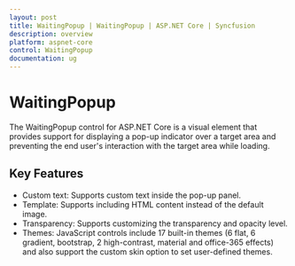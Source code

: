 ```yaml
---
layout: post
title: WaitingPopup | WaitingPopup | ASP.NET Core | Syncfusion
description: overview
platform: aspnet-core
control: WaitingPopup
documentation: ug
---
```


# WaitingPopup

The WaitingPopup control for ASP.NET Core is a visual element that provides support for displaying a pop-up indicator over a target area and preventing the end user's interaction with the target area while loading. 

## Key Features

* Custom text: Supports custom text inside the pop-up panel.
* Template: Supports including HTML content instead of the default image.
* Transparency: Supports customizing the transparency and opacity level.
* Themes: JavaScript controls include 17 built-in themes (6 flat, 6 gradient, bootstrap, 2 high-contrast, material and office-365 effects) and also support the custom skin option to set user-defined themes.
